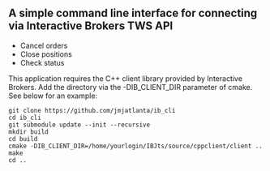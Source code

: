 ## A simple command line interface for connecting via Interactive Brokers TWS API
- Cancel orders
- Close positions
- Check status

This application requires the C++ client library provided by Interactive Brokers. Add the directory via the -DIB_CLIENT_DIR parameter of cmake. See below for an example:

```
git clone https://github.com/jmjatlanta/ib_cli
cd ib_cli
git submodule update --init --recursive
mkdir build
cd build
cmake -DIB_CLIENT_DIR=/home/yourlogin/IBJts/source/cppclient/client ..
make
cd ..
```
